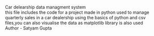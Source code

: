 Car delearship data managment system
<br>
this file includes the code for a project made in python used to manage quarterly sales in a car dealership using the basics of python and csv files,you can also visualise the data as matplotlib library is also used
<br>
Author - Satyam Gupta

